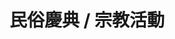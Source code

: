 ---
title: '民俗慶典 / 宗教活動'
pictures: '["https://raw.githubusercontent.com/chyushya/cms-content/main/content/resources/images/1651124805436-1024-640-01.jpg","https://raw.githubusercontent.com/chyushya/cms-content/main/content/resources/images/1651124805468-1024-640-02.jpg","https://raw.githubusercontent.com/chyushya/cms-content/main/content/resources/images/1651124805526-1024-640-03.jpg","https://raw.githubusercontent.com/chyushya/cms-content/main/content/resources/images/1651124805501-1024-640-04.jpg","https://raw.githubusercontent.com/chyushya/cms-content/main/content/resources/images/1651124805585-1024-640-05.jpg","https://raw.githubusercontent.com/chyushya/cms-content/main/content/resources/images/1651124805604-1024-640-06.jpg","https://raw.githubusercontent.com/chyushya/cms-content/main/content/resources/images/1651124805567-1024-640-07.jpg","https://raw.githubusercontent.com/chyushya/cms-content/main/content/resources/images/1651124805690-1024-640-08.jpg","https://raw.githubusercontent.com/chyushya/cms-content/main/content/resources/images/1651124805632-1024-640-09.jpg","https://raw.githubusercontent.com/chyushya/cms-content/main/content/resources/images/1651124805651-1024-640-10.jpg","https://raw.githubusercontent.com/chyushya/cms-content/main/content/resources/images/1651124805547-1024-640-11.jpg","https://raw.githubusercontent.com/chyushya/cms-content/main/content/resources/images/1651124805671-1024-640-12.jpg","https://raw.githubusercontent.com/chyushya/cms-content/main/content/resources/images/1651124805739-1024-640-13.jpg","https://raw.githubusercontent.com/chyushya/cms-content/main/content/resources/images/1651124805714-1024-640-14.jpg"]'
---